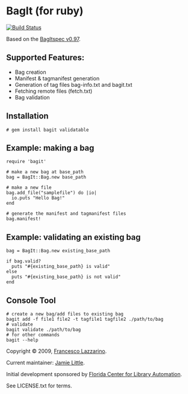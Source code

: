 BagIt (for ruby)
================

[![Build Status](https://travis-ci.org/tipr/bagit.svg?branch=master)](http://travis-ci.org/no-reply/bagit)

Based on the [BagItspec v0.97](https://confluence.ucop.edu/display/Curation/BagIt).

Supported Features:
-------------------
* Bag creation
* Manifest & tagmanifest generation
* Generation of tag files bag-info.txt and bagit.txt
* Fetching remote files (fetch.txt)
* Bag validation

Installation
------------
    # gem install bagit validatable

Example: making a bag
---------------------
    require 'bagit'

    # make a new bag at base_path
    bag = BagIt::Bag.new base_path

    # make a new file
    bag.add_file("samplefile") do |io|
      io.puts "Hello Bag!"
    end

    # generate the manifest and tagmanifest files
    bag.manifest!

Example: validating an existing bag
-----------------------------------

    bag = BagIt::Bag.new existing_base_path

    if bag.valid?
      puts "#{existing_base_path} is valid"
    else
      puts "#{existing_base_path} is not valid"
    end

Console Tool
------------
    # create a new bag/add files to existing bag
    bagit add -f file1 file2 -t tagfile1 tagfile2 ./path/to/bag	
    # validate
    bagit validate ./path/to/bag
    # for other commands
    bagit --help

Copyright © 2009, [Francesco Lazzarino](mailto:flazzarino@gmail.com).

Current maintainer: [Jamie Little](mailto:jamie@jamielittle.org).

Initial development sponsored by [Florida Center for Library Automation](http://www.fcla.edu).

See LICENSE.txt for terms.
